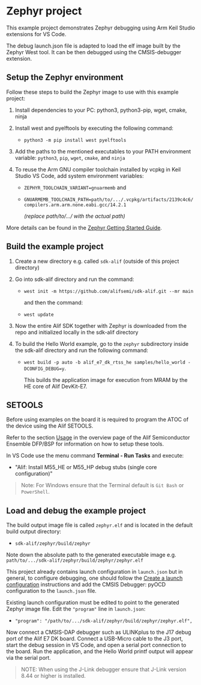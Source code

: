 # Zephyr project

This example project demonstrates Zephyr debugging using Arm Keil Studio extensions for VS Code.

The debug launch.json file is adapted to load the elf image built by the Zephyr West tool. It can
be then debugged using the CMSIS-debugger extension.

## Setup the Zephyr environment

Follow these steps to build the Zephyr image to use with this example project:

1. Install dependencies to your PC: python3, python3-pip, wget, cmake, ninja
2. Install west and pyelftools by executing the following command:
   - `python3 -m pip install west pyelftools`

3. Add the paths to the mentioned executables to your PATH environment variable: `python3`, `pip`, `wget`, `cmake`, and `ninja`
4. To reuse the Arm GNU compiler toolchain installed by vcpkg in Keil Studio VS Code, add system environment variables:
   - `ZEPHYR_TOOLCHAIN_VARIANT=gnuarmemb` and
   - `GNUARMEMB_TOOLCHAIN_PATH=path/to/.../.vcpkg/artifacts/2139c4c6/compilers.arm.arm.none.eabi.gcc/14.2.1`

     *(replace path/to/.../ with the actual path)*

More details can be found in the [Zephyr Getting Started Guide](https://docs.zephyrproject.org/latest/develop/getting_started/index.html).

## Build the example project

1. Create a new directory e.g. called `sdk-alif` (outside of this project directory)
2. Go into sdk-alif directory and run the command:
   - `west init -m https://github.com/alifsemi/sdk-alif.git --mr main`

     and then the command:

   - `west update`

3. Now the entire Alif SDK together with Zephyr is downloaded from the repo and initialized locally in the sdk-alif directory
4. To build the Hello World example, go to the `zephyr` subdirectory inside the sdk-alif directory and run the following command:
   - `west build -p auto -b alif_e7_dk_rtss_he samples/hello_world -DCONFIG_DEBUG=y`.

     This builds the application image for execution from MRAM by the HE core of Alif DevKit-E7.

## SETOOLS

Before using examples on the board it is required to program the ATOC of the device
using the Alif SETOOLS.

Refer to the section [Usage](https://www.keil.arm.com/packs/ensemble-alifsemiconductor)
in the overview page of the Alif Semiconductor Ensemble DFP/BSP for information on how
to setup these tools.

In VS Code use the menu command **Terminal - Run Tasks** and execute:

- "Alif: Install M55_HE or M55_HP debug stubs (single core configuration)"

> Note: For Windows ensure that the Terminal default is `Git Bash` or `PowerShell`.

## Load and debug the example project

The build output image file is called `zephyr.elf` and is located in the default build output directory:

- `sdk-alif/zephyr/build/zephyr`

Note down the absolute path to the generated executable image e.g. `path/to/.../sdk-alif/zephyr/build/zephyr/zephyr.elf`

This project already contains launch configuration in `launch.json` but in general, to configure debugging, one should follow the
[Create a launch configuration](https://open-cmsis-pack.github.io/vscode-cmsis-debugger/configure.html) instructions and add the
CMSIS Debugger: pyOCD configuration to the `launch.json` file.

Existing launch configuration must be edited to point to the generated Zephyr image file. Edit the `"program"` line in `launch.json`:

- `"program": "/path/to/.../sdk-alif/zephyr/build/zephyr/zephyr.elf",`

Now connect a CMSIS-DAP debugger such as ULINKplus to the J17 debug port of the Alif E7 DK board. Connect a USB-Micro cable to the J3 port,
start the debug session in VS Code, and open a serial port connection to the board. Run the application, and the Hello World printf output
will appear via the serial port.

> NOTE: When using the J-Link debugger ensure that J-Link version 8.44 or higher is installed.
